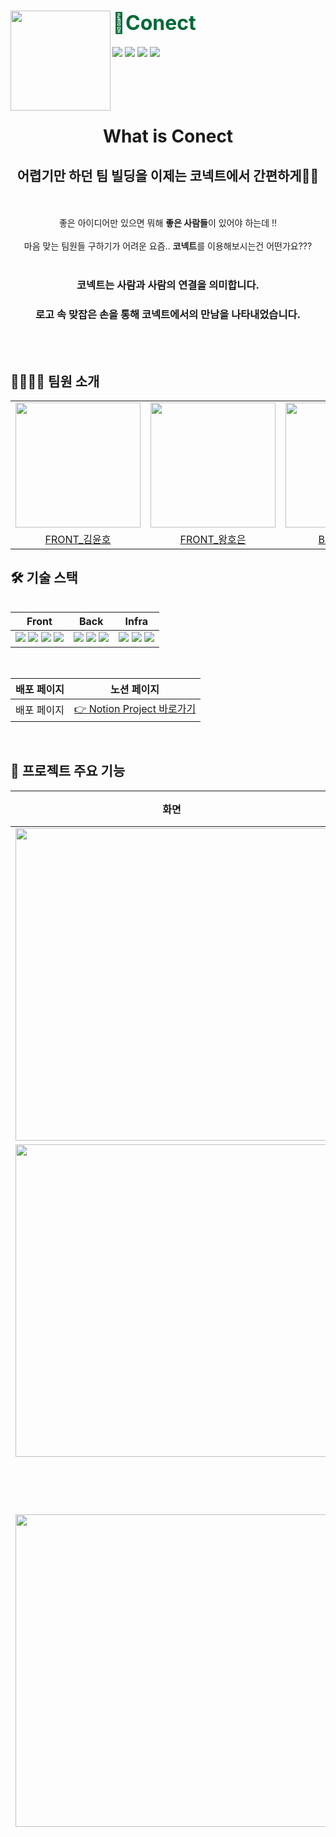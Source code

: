 <div>
  <img align="left" src="https://user-images.githubusercontent.com/38005874/209912170-62258853-b265-41fb-b5ab-0e536006f2ef.png" width="160"/>
  <div align="right">
    <a align="right" href="https://github.com/yulpumta-clone-team/Co-nect">
    </a>
    <h1 align="left">
      <font align="left" size="6" color="#006937"> 👋Conect</font>
    </h1>
    <div align="left">
      <img src="https://img.shields.io/github/issues-raw/yulpumta-clone-team/Co-nect?color=176842">
      <img src="https://img.shields.io/github/issues-closed-raw/yulpumta-clone-team/Co-nect?color=red">
      <img src="https://img.shields.io/github/issues-pr-raw/yulpumta-clone-team/Co-nect?color=176842">
      <img src="https://img.shields.io/github/issues-pr-closed-raw/yulpumta-clone-team/Co-nect?color=red">
    </div>
  </div>
</div>

<br/>
<br/>
<br/>
<br/>

<div align="center"> 
<h1>What is Conect</h1>
<h2>어렵기만 하던 팀 빌딩을 이제는 코넥트에서 간편하게👐😆</h2>
</div>

<br/>
<br/>

<div align="center"> 
좋은 아이디어만 있으면 뭐해 <b>좋은 사람들</b>이 있어야 하는데 !!
</div>

<br/>

<div align="center"> 
마음 맞는 팀원들 구하기가 어려운 요즘.. <b>코넥트</b>를 이용해보시는건 어떤가요???
</div>

<br/>

<div align="center">

### 코넥트는 사람과 사람의 연결을 의미합니다.

### 로고 속 맞잡은 손을 통해 코넥트에서의 만남을 나타내었습니다.

</div>

<br/>
<br/>

## 👨‍👩‍👧‍👦 팀원 소개

<table align="center">
  <tr>
    <td>
      <a href="https://github.com/kimyouknow">
        <img src="https://avatars.githubusercontent.com/kimyouknow" width="200"/>
      </a>
    </td>
    <td>
      <a href="https://github.com/hoeun0723">
        <img src="https://avatars.githubusercontent.com/hoeun0723" width="200"/>
      </a>
    </td>
    <td>
      <a href="https://github.com/philos1234">
        <img src="https://avatars.githubusercontent.com/philos1234" width="200"/>
      </a>
    </td>
    <td>
      <a href="https://github.com/hyojeongyun">
        <img src="https://avatars.githubusercontent.com/hyojeongyun" width="200"/>
      </a>
    </td>
    <td>
      <a>
        <img src="https://user-images.githubusercontent.com/38005874/209913545-0fd8ea74-fcf6-4db5-bcb1-1cec26ec9352.jpg" width="200"/>
      </a>
    </td>
  </tr>
  <tr>
    <td align="center">
      <a href="https://github.com/kimyouknow">
        FRONT_김윤호
      </a>
    </td>
    <td align="center">
      <a href="https://github.com/hoeun0723">
        FRONT_왕호은
      </a>
    </td>
    <td align="center">
      <a href="https://github.com/philos1234">
        BACK_오현석
      </a>
    </td>
    <td align="center">
      <a href="https://github.com/hyojeongyun">
        BACK_윤효정
      </a>
    </td>
    <td align="center">
      <a>
        DESIGNER_정영혜
      </a>
    </td>
  </tr>
</table>
<table align="center">
 
  ## 🛠 기술 스택

<div align="center">
  
| Front | Back | Infra |
| :---: | :---: | :---: |
| <img src="https://img.shields.io/badge/React-61DAFB?style=flat-square&logo=React&logoColor=white"/>  <img src="https://img.shields.io/badge/ReactRouter-CA4245?style=flat-square&logo=reactrouter&logoColor=white"/> <img src="https://img.shields.io/badge/styled--components-DB7093?style=flat-square&logo=styled-components&logoColor=white"/> <img src="https://img.shields.io/badge/ESLint-4B32C3?style=flat-square&logo=ESLint&logoColor=white"/> | <img src="https://img.shields.io/badge/Java-007396?style=flat-square&logo=Java&logoColor=white"/> <img src="https://img.shields.io/badge/SpringBoot-6DB33F?style=flat-square&logo=SpringBoot&logoColor=white"/> <img src="https://img.shields.io/badge/MySQL-4479A1?style=flat-square&logo=MySQL&logoColor=white"/> | <img src="https://img.shields.io/badge/AWS-232F3E?style=flat-square&logo=amazon-Aws&logoColor=white"/> <img src="https://img.shields.io/badge/NGINX-009639?style=flat-square&logo=NGINX&logoColor=white"/> <img src="https://img.shields.io/badge/Jenkins-D24939?style=flat-square&logo=Jenkins&logoColor=white"/>

</div>
<br/>
  
<div>
  
| 배포 페이지 | 노션 페이지 |
| :---: | :---: |
| <a>배포 페이지</a> | <a href="https://dear-phosphorus-929.notion.site/Matching-Project-bfe35250f60d4386a5e5cbc684366edf">👉 Notion Project 바로가기</a> |

 </div>
<br/>
  
## 👀 프로젝트 주요 기능

| 화면                                                                                                  | 기능                                                                    |
| ----------------------------------------------------------------------------------------------------- | ----------------------------------------------------------------------- |
| <img src="https://user-images.githubusercontent.com/38005874/210138421-7d6ff29c-ffe9-4f2d-8d77-c37b58db240b.gif" width="500px"/> | <b>회원가입 및 로그인 기능</b> 일반 회원가입 및 로그인                  |
| <img src="https://user-images.githubusercontent.com/38005874/210138366-a1e2be78-8047-4bcf-8512-caaeb05a659c.gif" width="500px"/>| <b>소셜 로그인 기능</b> 깃허브 및 구글 소셜 로그인                      |
| <img src="https://user-images.githubusercontent.com/38005874/210138431-1250598b-d781-45c0-94d7-94cb14042513.gif" width="500px"/> | <b>필수정보입력페이지</b> 첫 로그인 시 유저의 기본 정보를 입력하는 기능 |
|                                                                                                       | <b>유저 목록 확인</b> 가입된 유저의 프로필 목록을 확인하는 기능         |
|                                                                                                       | <b>팀 공고글 목록 확인</b> 등록된 팀 공고글 목록을 확인하는 기능        |

<br/>

## 📚 위키

<div align="center">

| 🤝 프로젝트                                                                                                                   | 📝 컨벤션 및 폴더구조 및 파일구조                       | 🗂 사용한 프레임워크 및 라이브러리                        | 🏃‍♂️ 트러블 슈팅 Notion 모음집                                                                                                                                                                                                                                                                                                                                                                                                                                                                                                                                                                                                                                                                                                                                                                                                                                                                                                                                                                                                                                                                                                                                                                                                                                                                                                                                                                                                                                                                                                                                                                                                                                                                                                                                    |
| :---------------------------------------------------------------------------------------------------------------------------- | :------------------------------------------------------ | :------------------------------------------------------- | :-------------------------------------------------------------------------------------------------------------------------------------------------------------------------------------------------------------------------------------------------------------------------------------------------------------------------------------------------------------------------------------------------------------------------------------------------------------------------------------------------------------------------------------------------------------------------------------------------------------------------------------------------------------------------------------------------------------------------------------------------------------------------------------------------------------------------------------------------------------------------------------------------------------------------------------------------------------------------------------------------------------------------------------------------------------------------------------------------------------------------------------------------------------------------------------------------------------------------------------------------------------------------------------------------------------------------------------------------------------------------------------------------------------------------------------------------------------------------------------------------------------------------------------------------------------------------------------------------------------------------------------------------------------------------------------------------------------------------------------------------------------- |
| <ul><li><a>프로젝트 주요기능(자세하게)</a></li><li><a>프로젝트 진행시 주안 점</a></li><li><a>한계점 및 개선사항</a></li></ul> | <ul><li><a>컨벤션 및 폴더구조 및 파일구조</a></li></ul> | <ul><li><a>사용한 프레임워크 및 라이브러리</a></li></ul> | <ul><li><a href="https://dear-phosphorus-929.notion.site/3ba6cab1e0564bf9bb63a448df748207">라우팅 관리</a></li><li><a href="https://dear-phosphorus-929.notion.site/CORS-fc65c88ca0034cc08326b99cb688bef8">CORS문제해결</a></li><li><a href="https://dear-phosphorus-929.notion.site/feat-a265861df42648e2a5c8d54f98aceb48">선언적프로그래밍</a></li><li><a href="https://dear-phosphorus-929.notion.site/api-2659a43fe8eb40fcb7cfc3e4a6637b97">파일 업로드 및 유저정보 입력 api연결</a></li><li><a href="https://dear-phosphorus-929.notion.site/storybook-0c72ef20776040079a72509cfcfba0be">storybook 사용하며 불편했던 점</a></li><li><a href="https://dear-phosphorus-929.notion.site/css-api-0014ac3cf6c84f9db2d0bbd4737beaf9">기술스택 css+api로 받아오기</a></li><li><a href="https://dear-phosphorus-929.notion.site/userDetail-techskill-88275929f8db4195a33dd84336d35f2f">기술스택 carousel component로 분리</a></li><li><a href="https://dear-phosphorus-929.notion.site/Spring-React-cf41d255011e484ab810a66041763060">spring이랑 react 연동</a></li><li><a href="https://dear-phosphorus-929.notion.site/Commnet-UI-eaee90dedb63431a8443c49800423d64">UI와 로직분리</a></li><li><a href="https://dear-phosphorus-929.notion.site/token-b07961ffd85841c6aa427b539b84630c">해더에 토큰 넣는 방법</a></li><li><a href="https://dear-phosphorus-929.notion.site/dropdown-modal-hooks-9a1a3237a5e148dc851395a01d813f3d">dropdown modal hooks 추가</a></li><li><a href="https://dear-phosphorus-929.notion.site/891b092dd6f34313b0a0f9d313e89e57">로그인 방식 정리</a></li></li><li><a href="https://dear-phosphorus-929.notion.site/css-react-hooks-form-9c62853aae834ad481497c1f7cde70d2">필수정보입력페이지 css + reack-hooks-form 제거</a></li></ul> |

</div>
